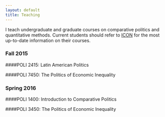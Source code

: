```yaml
---
layout: default
title: Teaching
---
```


I teach undergraduate and graduate courses on comparative politics and quantitative methods.  Current students should refer to [ICON]("https://icon.uiowa.edu/") for the most up-to-date information on their courses.

### Fall 2015

####POLI 2415: Latin American Politics

####POLI 7450: The Politics of Economic Inequality
&nbsp;

### Spring 2016

####POLI 1400: Introduction to Comparative Politics

####POLI 3450: The Politics of Economic Inequality
